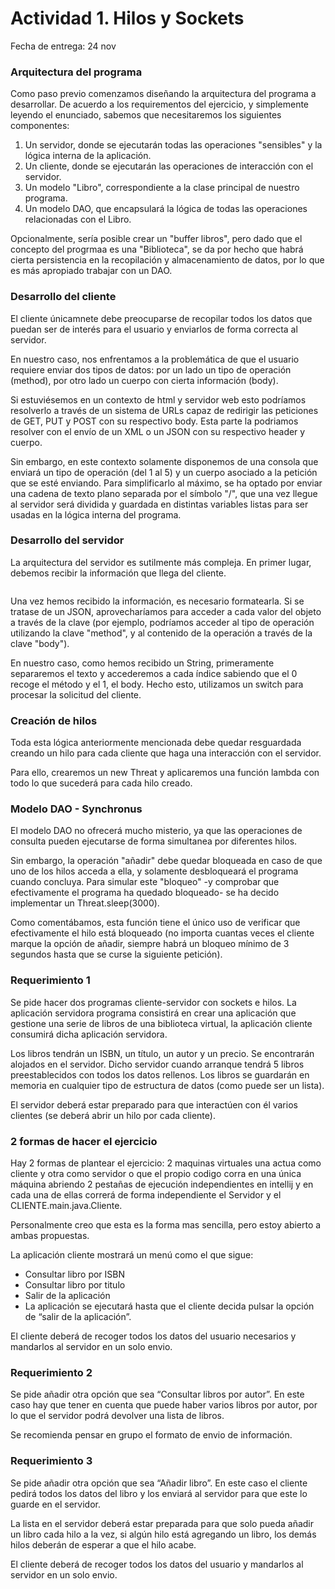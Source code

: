 # Actividad 1. Hilos y Sockets
Fecha de entrega:  24 nov


### Arquitectura del programa

Como paso previo comenzamos diseñando la arquitectura del programa a desarrollar.
De acuerdo a los requirementos del ejercicio, y simplemente leyendo el enunciado, sabemos que necesitaremos los siguientes componentes:
1. Un servidor, donde se ejecutarán todas las operaciones "sensibles" y la lógica interna de la aplicación.
2. Un cliente, donde se ejecutarán las operaciones de interacción con el servidor.
3. Un modelo "Libro", correspondiente a la clase principal de nuestro programa.
4. Un modelo DAO, que encapsulará la lógica de todas las operaciones relacionadas con el Libro.

Opcionalmente, sería posible crear un "buffer libros", pero dado que el concepto del progrmaa es una "Biblioteca", se da por hecho que habrá cierta persistencia en la recopilación y almacenamiento de datos, por lo que es más apropiado trabajar con un DAO.

### Desarrollo del cliente

El cliente únicamnete debe preocuparse de recopilar todos los datos que puedan ser de interés para el usuario y enviarlos de forma correcta al servidor.

En nuestro caso, nos enfrentamos a la problemática de que el usuario requiere enviar dos tipos de datos: por un lado un tipo de operación (method), por otro lado un cuerpo con cierta información (body).

Si estuviésemos en un contexto de html y servidor web esto podríamos resolverlo a través de un sistema de URLs capaz de redirigir las peticiones de GET, PUT y POST con su respectivo body. Esta parte la podriamos resolver con el envío de un XML o un JSON con su respectivo header y cuerpo. 

Sin embargo, en este contexto solamente disponemos de una consola que enviará un tipo de operación (del 1 al 5) y un cuerpo asociado a la petición que se esté enviando. Para simplificarlo al máximo, se ha optado por enviar una cadena de texto plano separada por el símbolo "/", que una vez llegue al servidor será dividida y guardada en distintas variables listas para ser usadas en la lógica interna del programa.

### Desarrollo del servidor

La arquitectura del servidor es sutilmente más compleja. En primer lugar, debemos recibir la información que llega del cliente.

```java
```
Una vez hemos recibido la información, es necesario formatearla. Si se tratase de un JSON, aprovecharíamos para acceder a cada valor del objeto a través de la clave (por ejemplo, podríamos acceder al tipo de operación utilizando la clave "method", y al contenido de la operación a través de la clave "body"). 

En nuestro caso, como hemos recibido un String, primeramente separaremos el texto y accederemos a cada índice sabiendo que el 0 recoge el método y el 1, el body. Hecho esto, utilizamos un switch para procesar la solicitud del cliente.

### Creación de hilos

Toda esta lógica anteriormente mencionada debe quedar resguardada creando un hilo para cada cliente que haga una interacción con el servidor. 

Para ello, crearemos un new Threat y aplicaremos una función lambda con todo lo que sucederá para cada hilo creado.

### Modelo DAO - Synchronus

El modelo DAO no ofrecerá mucho misterio, ya que las operaciones de consulta pueden ejecutarse de forma simultanea por diferentes hilos.

Sin embargo, la operación "añadir" debe quedar bloqueada en caso de que uno de los hilos acceda a ella, y solamente desbloqueará el programa cuando concluya. Para simular este "bloqueo" -y comprobar que efectivamente el programa ha quedado bloqueado- se ha decido implementar un Threat.sleep(3000).

Como comentábamos, esta función tiene el único uso de verificar que efectivamente el hilo está bloqueado (no importa cuantas veces el cliente marque la opción de añadir, siempre habrá un bloqueo mínimo de 3 segundos hasta que se curse la siguiente petición).






### Requerimiento 1

Se pide hacer dos programas cliente-servidor con sockets e hilos. 
La aplicación servidora programa consistirá en crear una aplicación
que gestione una serie de libros de una biblioteca virtual, 
la aplicación cliente consumirá dicha aplicación servidora.

Los libros tendrán un ISBN, un título, un autor y un precio. 
Se encontrarán alojados en el servidor. Dicho servidor cuando arranque tendrá 
5 libros preestablecidos con todos los datos rellenos. 
Los libros se guardarán en memoria en cualquier tipo de estructura de datos 
(como puede ser un lista). 

El servidor deberá estar preparado para que interactúen 
con él varios clientes (se deberá abrir un hilo por cada cliente).

### 2 formas de hacer el ejercicio
Hay 2 formas de plantear el ejercicio: 2 maquinas virtuales una actua 
como cliente y otra como servidor o que el propio codigo 
corra en una única máquina abriendo 2 pestañas de ejecución 
independientes en intellij y en cada una de ellas correrá 
de forma independiente el Servidor y el CLIENTE.main.java.Cliente.  

Personalmente creo que esta es la forma mas sencilla, 
pero estoy abierto a ambas propuestas.

La aplicación cliente mostrará un menú como el que sigue:

- Consultar libro por ISBN
- Consultar libro por titulo
- Salir de la aplicación
- La aplicación se ejecutará hasta que el cliente decida pulsar la opción de “salir de la aplicación”.


El cliente deberá de recoger todos los datos del usuario 
necesarios y mandarlos al servidor en un solo envio.



### Requerimiento 2

Se pide añadir otra opción que sea “Consultar libros por autor”. 
En este caso hay que tener en cuenta que puede haber varios libros por autor, 
por lo que el servidor podrá devolver una lista de libros. 

Se recomienda pensar en grupo el formato de envio de información.



### Requerimiento 3

Se pide añadir otra opción que sea “Añadir libro”. 
En este caso el cliente pedirá todos los datos del libro y 
los enviará al servidor para que este lo guarde en el servidor. 

La lista en el servidor deberá estar preparada para que solo pueda añadir
un libro cada hilo a la vez, si algún hilo está agregando un libro, 
los demás hilos deberán de esperar a que el hilo acabe.

El cliente deberá de recoger todos los datos del usuario y mandarlos al servidor en un solo envio.
